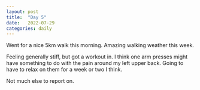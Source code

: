 ```yaml
---
layout: post
title:  "Day 5"
date:   2022-07-29
categories: daily
---
```

Went for a nice 5km walk this morning. Amazing walking weather this week.

Feeling generally stiff, but got a workout in. I think one arm presses might have something to do with the pain around my left upper back. Going to have to relax on them for a week or two I think. 

Not much else to report on. 
